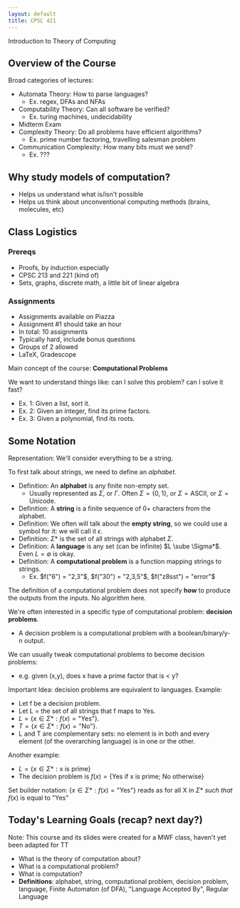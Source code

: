 ```yaml
---
layout: default
title: CPSC 421
---
```


Introduction to Theory of Computing

## Overview of the Course
Broad categories of lectures:
- Automata Theory: How to parse languages?
	- Ex. regex, DFAs and NFAs
- Computability Theory: Can all software be verified?
	- Ex. turing machines, undecidability
- Midterm Exam
- Complexity Theory: Do all problems have efficient algorithms?
	- Ex. prime number factoring, travelling salesman problem
- Communication Complexity: How many bits must we send?
	- Ex. ???

## Why study models of computation?
- Helps us understand what is/isn't possible
- Helps us think about unconventional computing methods (brains, molecules, etc)

## Class Logistics
### Prereqs
- Proofs, by induction especially
- CPSC 213 and 221 (kind of)
- Sets, graphs, discrete math, a little bit of linear algebra

### Assignments
- Assignments available on Piazza
- Assignment #1 should take an hour
- In total: 10 assignments
- Typically hard, include bonus questions
- Groups of 2 allowed
- LaTeX, Gradescope

Main concept of the course: **Computational Problems**

We want to understand things like: can I solve this problem? can I solve it fast?
- Ex. 1: Given a list, sort it.
- Ex. 2: Given an integer, find its prime factors.
- Ex. 3: Given a polynomial, find its roots.

## Some Notation

Representation: We'll consider everything to be a string.

To first talk about strings, we need to define an _alphabet_.

- Definition: An **alphabet** is any finite non-empty set.
	- Usually represented as $\Sigma$, or $\Gamma$. Often $\Sigma = \{0, 1\}$, or $\Sigma = \text{ASCII}$, or $\Sigma = \text{Unicode}$.
- Definition: A **string** is a finite sequence of 0+ characters from the alphabet.
- Definition: We often will talk about the **empty string**, so we could use a symbol for it: we will call it $\epsilon$.
- Definition: $\Sigma*$ is the set of all strings with alphabet $\Sigma$.
- Definition: A **language** is any set (can be infinite) $L \sube \Sigma*$. Even $L = \emptyset$ is okay.
- Definition: A **computational problem** is a function mapping strings to strings.
	- Ex. $f("6") = "2,3"$, $f("30") = "2,3,5"$, $f("z8sst") = "error"$

The definition of a computational problem does not specify **how** to produce the outputs from the inputs. No algorithm here.

We're often interested in a specific type of computational problem: **decision problems**.
- A decision problem is a computational problem with a boolean/binary/y-n output.

We can usually tweak computational problems to become decision problems:
- e.g. given (x,y), does x have a prime factor that is < y?

Important Idea: decision problems are equivalent to languages.
Example:
- Let f be a decision problem.
- Let L = the set of all strings that f maps to Yes.
- $L = \{ x \in \Sigma* : f(x) = \text{"Yes"} \}$.
- $T = \{ x \in \Sigma* : f(x) = \text{"No"} \}$.
- L and T are complementary sets: no element is in both and every element (of the overarching language) is in one or the other.

Another example:
- $L = \{ x \in \Sigma* : \text{x is prime} \}$
- The decision problem is $f(x) = \{ \text{Yes if x is prime; No otherwise} \}$

Set builder notation: $\{ x \in \Sigma* : f(x) = \text{"Yes"} \}$ reads as for all X in $\Sigma*$ _such that_ $f(x)$ is equal to "Yes"

## Today's Learning Goals (recap? next day?)
Note: This course and its slides were created for a MWF class, haven't yet been adapted for TT
- What is the theory of computation about?
- What is a computational problem?
- What is computation?
- **Definitions**: alphabet, string, computational problem, decision problem, language, Finite Automaton (of DFA), "Language Accepted By", Regular Language
